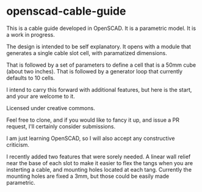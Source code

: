 # openscad-cable-guide
This is a cable guide developed in OpenSCAD. It is a parametric model. It is a work in progress.

The design is intended to be self explanatory.
It opens with a module that generates a single cable slot cell, with paramatized dimensions.

That is followed by a set of parameters to define a cell that is a 50mm cube (about two inches).
That is followed by a generator loop that currently defaults to 10 cells.

I intend to carry this forward with additional features, but here is the start, and your are welcome to it.

Licensed under creative commons.

Feel free to clone, and if you would like to fancy it up, and issue a PR request, I'll certainly consider submissions.

I am just learning OpenSCAD, so I will also accept any constructive criticism.

I recently added two features that were sorely needed. A linear wall relief near the base of each slot to make it easier to flex the tangs when you are insterting a cable, and mounting holes located at each tang. Currently the mounting holes are fixed a 3mm, but those could be easily made parametric.
